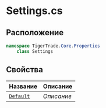 
# Settings.cs
## Расположение
```csharp
namespace TigerTrade.Core.Properties  
    class Settings
```

## Свойства
| Название | Описание |
| --- | --- |
| [`Default`](./svoistva/Default.md) | *Описание* |
